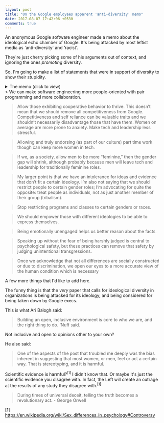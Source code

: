 ```yaml
---
layout: post
title: "On the Google employees apparent 'anti-diversity' memo"
date: 2017-08-07 17:42:06 +0530
comments: true
---
```

An anonymous Google software engineer made a memo about the ideological echo chamber of Google. It's being attacked by most leftist media as 'anti-diversity' and 'racist'.

They're just cherry picking some of his arguments out of context, and ignoring the ones *promoting* diversity.

So, I'm going to make a list of statements that were in support of diversity to show their stupidity.

<details>
  <summary> The memo (click to view) </summary>
  <script src="https://gist.github.com/OfficialOxide/294a8393a6df362e7b0585e1d5e7a345.js"></script>
</details>
> We can make software engineering more people-oriented with pair programming and more collaboration.

> Allow those exhibiting cooperative behavior to thrive. This doesn’t mean that we should remove all competitiveness from Google. Competitiveness and self reliance can be valuable traits and we shouldn’t necessarily disadvantage those that have them. Women on average are more prone to anxiety. Make tech and leadership less stressful.

> Allowing and truly endorsing (as part of our culture) part time work though can keep more women in tech.

> If we, as a society, allow men to be more “feminine,” then the gender gap will shrink, although probably because men will leave tech and leadership for traditionally feminine roles.

> My larger point is that we have an intolerance for ideas and evidence that don’t fit a certain ideology. I’m also not saying that we should restrict people to certain gender roles; I’m advocating for quite the opposite: treat people as individuals, not as just another member of their group (tribalism).

> Stop restricting programs and classes to certain genders or races.

> We should empower those with different ideologies to be able to express themselves.

>  Being emotionally unengaged helps us better reason about the facts.

> Speaking up without the fear of being harshly judged is central to psychological safety, but these practices can remove that safety by judging unintentional transgressions.

> Once we acknowledge that not all differences are socially constructed or due to discrimination, we open our eyes to a more accurate view of the human condition which is necessary

A few more things that I'd like to add here.


The funny thing is that the *very* paper that calls for ideological diversity in organizations is being attacked for its ideology, and being considered for being taken down by Google execs.

This is what Ari Balogh said:
> Building an open, inclusive environment is core to who we are, and the right thing to do. ‘Nuff said.

Not inclusive and open to opinions other to your own?

He also said:
> One of the aspects of the post that troubled me deeply was the bias inherent in suggesting that most women, or men, feel or act a certain way. That is stereotyping, and it is harmful.

Scientific evidence is harmful?<sup>[1]</sup> I didn't know that. Or maybe it's just the scientific evidence you disagree with.
In fact, the Left will create an outrage at the results of any study they disagree with.<sup>[1]</sup>


> During times of universal deceit, telling the truth becomes a revolutionary act.
>                                                                     - George Orwell

[1] https://en.wikipedia.org/wiki/Sex_differences_in_psychology#Controversy
